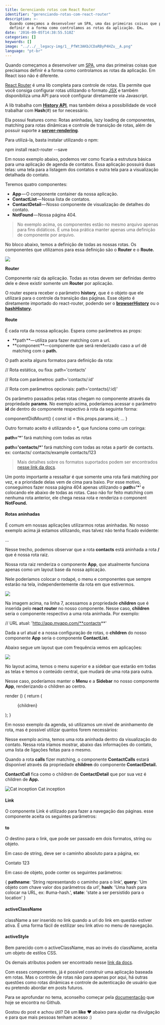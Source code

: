 ```yaml
---
title: Gerenciando rotas com React Router
identifier: "gerenciando-rotas-com-react-router"
description: >-
  Quando começamos a desenvolver um SPA, uma das primeiras coisas que precisamos
  definir é a forma como controlamos as rotas da aplicação. Em…
date: '2016-09-05T14:38:55.518Z'
categories: []
keywords: []
image: "../../__legacy-img/1__PfWt3AKbJCDaRByP4HZu__A.png"
language: "pt-br"
---
```


Quando começamos a desenvolver um [SPA](https://en.wikipedia.org/wiki/Single-page_application), uma das primeiras coisas que precisamos definir é a forma como controlamos as rotas da aplicação. Em React isso não é diferente.

[React Router](https://github.com/reactjs/react-router) é uma lib completa para controle de rotas. Ela permite que você consiga configurar rotas utilizando o formato [JSX](https://facebook.github.io/react/docs/jsx-in-depth.html) e também disponibiliza uma API para você configurar diretamente via Javascript.

A lib trabalha com [**History API**](https://developer.mozilla.org/pt-br/docs/Web/API/History), mas também deixa a possibilidade de você trabalhar com **Hash**(#) se for necessário.

Ela possui features como: Rotas aninhadas, lazy loading de componentes, matching para rotas dinâmicas e controle de transição de rotas, além de possuir suporte a [**server-rendering**](https://facebook.github.io/react/docs/environments.html).

Para utilizá-la, basta instalar utilizando o npm:

npm install react-router --save

Em nosso exemplo abaixo, podemos ver como ficaria a estrutura básica para uma aplicação de agenda de contatos. Essa aplicação possuirá duas telas: uma tela para a listagem dos contatos e outra tela para a visualização detalhada do contato.

Teremos quatro componentes:

*   **App** — O componente container da nossa aplicação.
*   **ContactList** — Nossa lista de contatos.
*   **ContactDetail** — Nosso componente de visualização de detalhes do contato.
*   **NotFound** — Nossa página 404.

> No exemplo acima, os componentes estão no mesmo arquivo apenas para fins didáticos. É uma boa prática manter apenas uma definição de componente por arquivo.

No bloco abaixo, temos a definição de todas as nossas rotas. Os componentes que utilizamos para essa definição são o **Router** e o **Route.**

![](../../__legacy-img/1__GrvQBNGGAGXLtXkOWtUVOA.png)

**Router**

Componente raiz da aplicação. Todas as rotas devem ser definidas dentro dele e deve existir somente um **Router** por aplicação.

O router espera receber o parâmetro **history**, que é o objeto que ele utilizará para o controle da transição das páginas. Esse objeto é diretamente importado do react-router, podendo ser o [**browserHistory**](https://github.com/reactjs/react-router/blob/master/docs/API.md#browserhistory)  ou o [**hashHistory**](https://github.com/reactjs/react-router/blob/master/docs/API.md#hashhistory)**.**

#### **Route**

É cada rota da nossa aplicação. Espera como parâmetros as props:

*   **path **— utiliza para fazer matching com a url.
*   **component **— componente que será renderizado caso a url dê matching com o **path.**

O path aceita alguns formatos para definição da rota:

// Rota estática, ou fixa:
path='contacts'

// Rota com parâmetros:
path='contacts/:id'

// Rota com parâmetros opcionais:
path='contacts(/:id)'

Os parâmetro passados pelas rotas chegam no componente através da propriedade **params**. No exemplo acima, poderíamos acessar o parâmetro **id** de dentro do componente respectivo à rota da seguinte forma:

componentDidMount() {
  const id = this.props.params.id;
  ...
}

Outro formato aceito é utilizando o **\*,** que funciona como um coringa:

**path=’\*’**
fará matching com todas as rotas

**path='contacts/\*'**
fará matching com todas as rotas a partir de contacts.
ex:
 contacts/
 contacts/example
 contacts/123

> Mais detalhes sobre os formatos suportados podem ser encontrados [nesse link da docs](https://github.com/reactjs/react-router/blob/master/docs/guides/RouteMatching.md).

Um ponto importante a ressaltar é que somente uma rota fará matching por vez, e a prioridade delas vem de cima para baixo. Por esse motivo, conseguimos fazer nossa página 404 apenas utilizando o **path=’\*’** e colocando ele abaixo de todas as rotas. Caso não for feito matching com nenhuma rota anterior, ele chega nessa rota e renderiza o component **NotFound.**

#### **Rotas aninhadas**

É comum em nossas aplicações utilizarmos rotas aninhadas. No nosso exemplo acima já estamos utilizando, mas talvez não tenha ficado evidente:

<Route path='**/**' component={App}>
  <Route path='**contacts**' component={ContactList} />
  ...
</Route>

Nesse trecho, podemos observar que a rota **contacts** está aninhada a rota **/** que é nossa rota raiz.

Nossa rota raiz renderiza o componente **App**, que atualmente funciona apenas como um layout base da nossa aplicação.

Nele poderíamos colocar o rodapé, o menu e componentes que sempre estarão na tela, independentemente da rota em que estivermos.

![](../../__legacy-img/1__xgvUUvGHlGqlj1s2vOknHQ.png)

Na imagem acima, na linha 7, acessamos a propriedade **children** que é inserida pelo **react router** no nosso componente. Nesse caso, **children** seria o componente respectivo a uma rota aninhada. Por exemplo:

// URL atual: 'http://app.myapp.com/**contacts**'

<Route path='**/**' component={App}>
  <Route path='**contacts**' component={**ContactList**} />
  <Route path='contacts/:id' component={ContactDetail} />
</Route>

Dada a url atual e a nossa configuração de rotas, o **children** do nosso componente **App** seria o componente **ContactList.**

Abaixo segue um layout que com frequência vemos em aplicações:

![](../../__legacy-img/1__U6i9FxBP9xFOmtCyv__XHvw.png)

No layout acima, temos o menu superior e a sidebar que estarão em todas as telas e temos o conteúdo central, que mudará de uma rota para outra.

Nesse caso, poderíamos manter o **Menu** e a **Sidebar** no nosso componente **App**, renderizando o children ao centro.

render () {
  return (
    <div>
      <Menu />
      <Sidebar />
      <section className='content-wrapper'>
        {children}
      </section>
    </div>
  );
}

Em nosso exemplo da agenda, só utilizamos um nível de aninhamento de rota, mas é possível utilizar quantos forem necessários:

<Route path='/' component={App}>
  <Route path='contacts' component={ContactList} />
  <Route path='contacts:id' component={**ContactDetail**}>
    <Route path='**calls**' component={**ContactCalls**} />
  </Route>
</Route>

Nesse exemplo acima, temos uma rota aninhada dentro da visualização do contato. Nessa rota iríamos mostrar, abaixo das informações do contato, uma lista de ligações feitas para o mesmo.

Quando a rota **calls** fizer matching, o componente **ContactCalls** estará disponível através da propriedade **children** do componente **ContactDetail.**

**ContactCall** fica como o children de **ContactDetail** que por sua vez é children de **App.**

![Cat inception](../../__legacy-img/1__7tUAfXw6SY4g6T61X9axRw.gif)
Cat inception

#### Link

O componente Link é utilizado para fazer a navegação das páginas. esse componente aceita os seguintes parâmetros:

#### **to**

O destino para o link, que pode ser passado em dois formatos, string ou objeto.

Em caso de string, deve ser o caminho absoluto para a página, ex:

<Link to='**/contacts/123**'>Contato 123</Link>

Em caso de objeto, pode conter os seguintes parâmetros:

{
  **pathname**: 'String representando o caminho para o link',
  **query**: 'Um objeto com chave valor dos parâmetros da url',
  **hash**: 'Uma hash para colocar na URL, ex: #uma-hash.',
  **state**: 'state a ser persistido para o location'
}

#### **activeClassName**

className a ser inserido no link quando a url do link em questão estiver ativa. É uma forma fácil de estilizar seu link ativo no menu de navegação.

#### activeStyle

Bem parecido com o activeClassName, mas ao invés do className, aceita um objeto de estilos CSS.

Os demais atributos podem ser encontrado nesse [link da docs](https://github.com/reactjs/react-router/blob/master/docs/API.md#link).

Com esses componentes, já é possível construir uma aplicação baseada em rotas. Mas o controle de rotas não para apenas por aqui, há outras questões como rotas dinâmicas e controle de autenticação de usuário que eu pretendo abordar em posts futuros.

Para se aprofundar no tema, aconselho começar pela [documentação](https://github.com/reactjs/react-router) que hoje se encontra no Github.

Gostou do post e achou útil? Dê um **like** ❤️ abaixo para ajudar na divulgação e para que mais pessoas tenham acesso :)
